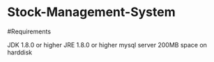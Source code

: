 # Stock-Management-System

#Requirements

JDK 1.8.0 or higher
JRE 1.8.0 or higher
mysql server
200MB space on harddisk


